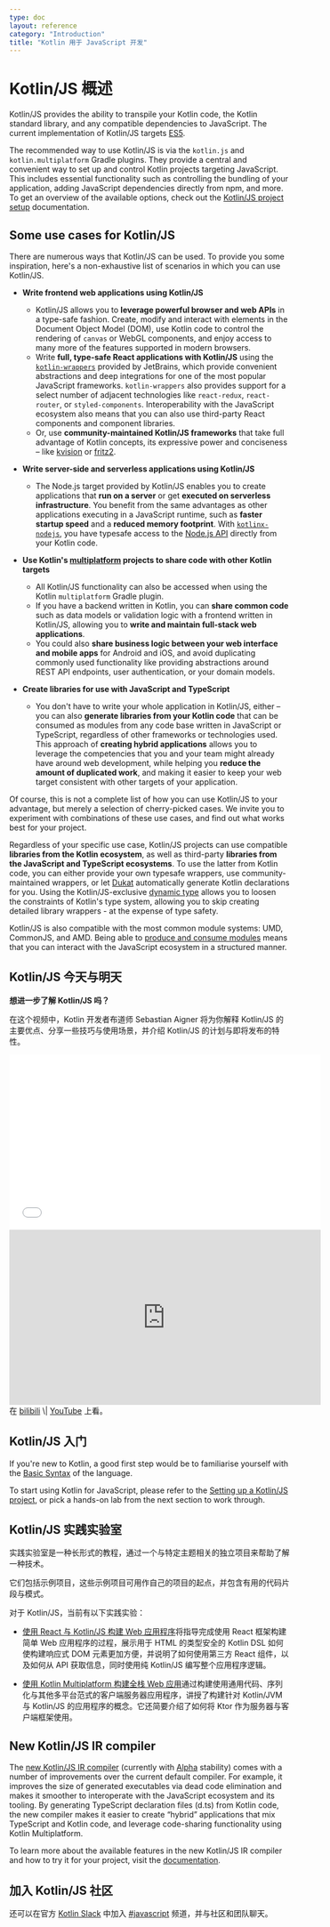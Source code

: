 ```yaml
---
type: doc
layout: reference
category: "Introduction"
title: "Kotlin 用于 JavaScript 开发"
---
```


# Kotlin/JS 概述

Kotlin/JS provides the ability to transpile your Kotlin code, the Kotlin standard library, and any compatible dependencies to JavaScript. The current implementation of Kotlin/JS targets [ES5](https://www.ecma-international.org/ecma-262/5.1/).

The recommended way to use Kotlin/JS is via the `kotlin.js` and `kotlin.multiplatform` Gradle plugins. They provide a central and convenient way to set up and control Kotlin projects targeting JavaScript. 
This includes essential functionality such as controlling the bundling of your application, adding JavaScript dependencies directly from npm, and more. To get an overview of the available options, check out the [Kotlin/JS project setup](js-project-setup.html) documentation.

## Some use cases for Kotlin/JS

There are numerous ways that Kotlin/JS can be used. To provide you some inspiration, here's a non-exhaustive list of scenarios in which you can use Kotlin/JS.

* **Write frontend web applications using Kotlin/JS**
    * Kotlin/JS allows you to **leverage powerful browser and web APIs** in a type-safe fashion. Create, modify and interact with elements in the Document Object Model (DOM), use Kotlin code to control the rendering of `canvas` or WebGL components, and enjoy access to many more of the features supported in modern browsers.
    * Write **full, type-safe React applications with Kotlin/JS** using the [`kotlin-wrappers`](https://github.com/JetBrains/kotlin-wrappers) provided by JetBrains, which provide convenient abstractions and deep integrations for one of the most popular JavaScript frameworks. `kotlin-wrappers` also provides support for a select number of adjacent technologies like `react-redux`, `react-router`, or `styled-components`. Interoperability with the JavaScript ecosystem also means that you can also use third-party React components and component libraries.
    * Or, use **community-maintained Kotlin/JS frameworks** that take full advantage of Kotlin concepts, its expressive power and conciseness – like [kvision](https://github.com/rjaros/kvision) or [fritz2](https://www.fritz2.dev/). 

* **Write server-side and serverless applications using Kotlin/JS**
    * The Node.js target provided by Kotlin/JS enables you to create applications that **run on a server** or get **executed on serverless infrastructure**. You benefit from the same advantages as other applications executing in a JavaScript runtime, such as **faster startup speed** and a **reduced memory footprint**. With [`kotlinx-nodejs`](https://github.com/Kotlin/kotlinx-nodejs), you have typesafe access to the [Node.js API](https://nodejs.org/docs/latest/api/) directly from your Kotlin code.

*  **Use Kotlin's [multiplatform](multiplatform.html) projects to share code with other Kotlin targets**
    * All Kotlin/JS functionality can also be accessed when using the Kotlin `multiplatform` Gradle plugin.
    * If you have a backend written in Kotlin, you can **share common code** such as data models or validation logic with a frontend written in Kotlin/JS, allowing you to **write and maintain full-stack web applications**.
    * You could also **share business logic between your web interface and mobile apps** for Android and iOS, and avoid duplicating commonly used functionality like providing abstractions around REST API endpoints, user authentication, or your domain models.
    
* **Create libraries for use with JavaScript and TypeScript**
    * You don't have to write your whole application in Kotlin/JS, either – you can also **generate libraries from your Kotlin code** that can be consumed as modules from any code base written in JavaScript or TypeScript, regardless of other frameworks or technologies used. This approach of **creating hybrid applications** allows you to leverage the competencies that you and your team might already have around web development, while helping you **reduce the amount of duplicated work**, and making it easier to keep your web target consistent with other targets of your application.
    
Of course, this is not a complete list of how you can use Kotlin/JS to your advantage, but merely a selection of cherry-picked cases. We invite you to experiment with combinations of these use cases, and find out what works best for your project. 

Regardless of your specific use case, Kotlin/JS projects can use compatible **libraries from the Kotlin ecosystem**, as well as third-party **libraries from the JavaScript and TypeScript ecosystems**. To use the latter from Kotlin code, you can either provide your own typesafe wrappers, use community-maintained wrappers, or let [Dukat](js-external-declarations-with-dukat.html) automatically generate Kotlin declarations for you. Using the Kotlin/JS-exclusive [dynamic type](dynamic-type.html) allows you to loosen the constraints of Kotlin's type system, allowing you to skip creating detailed library wrappers - at the expense of type safety.

Kotlin/JS is also compatible with the most common module systems: UMD, CommonJS, and AMD. Being able to [produce and consume modules](/docs/tutorials/javascript/working-with-modules/working-with-modules.html) means that you can interact with the JavaScript ecosystem in a structured manner.

## Kotlin/JS 今天与明天

**想进一步了解 Kotlin/JS 吗？**

在这个视频中，Kotlin 开发者布道师 Sebastian Aigner 将为你解释 Kotlin/JS 的主要优点、分享一些技巧与使用场景，并介绍 Kotlin/JS 的计划与即将发布的特性。
<iframe width="560" height="315" src="//player.bilibili.com/player.html?aid=926746622&bvid=BV1FT4y1L77i&cid=223227283&page=1" scrolling="no" border="0" frameborder="no" framespacing="0" allowfullscreen="true"></iframe><br />
<iframe width="560" height="315" src="https://www.youtube.com/embed/fZUL8_kgHXg" frameborder="0" allow="accelerometer; autoplay; encrypted-media; gyroscope; picture-in-picture" allowfullscreen></iframe><br />
在 <a target="_blank" href="https://www.bilibili.com/video/BV1FT4y1L77i/">bilibili</a> \| <a target="_blank" href="https://youtu.be/fZUL8_kgHXg">YouTube</a> 上看。

## Kotlin/JS 入门

If you're new to Kotlin, a good first step would be to familiarise yourself with the [Basic Syntax](basic-syntax.html) of the language.

To start using Kotlin for JavaScript, please refer to the [Setting up a Kotlin/JS project](/docs/reference/js-project-setup.html), or pick a hands-on lab from the next section to work through.

## Kotlin/JS 实践实验室

实践实验室是一种长形式的教程，通过一个与特定主题相关的独立项目来帮助了解一种技术。

它们包括示例项目，这些示例项目可用作自己的项目的起点，并包含有用的代码片段与模式。

对于 Kotlin/JS，当前有以下实践实验：

* [使用 React 与 Kotlin/JS 构建 Web 应用程序](https://play.kotlinlang.org/hands-on/Building%20Web%20Applications%20with%20React%20and%20Kotlin%20JS/01_Introduction)将指导完成使用 React 框架构建简单 Web 应用程序的过程，展示用于 HTML 的类型安全的 Kotlin DSL 如何使构建响应式 DOM 元素更加方便，并说明了如何使用第三方 React 组件，以及如何从 API 获取信息，同时使用纯 Kotlin/JS 编写整个应用程序逻辑。

* [使用 Kotlin Multiplatform 构建全栈 Web 应用](https://play.kotlinlang.org/hands-on/Full%20Stack%20Web%20App%20with%20Kotlin%20Multiplatform/01_Introduction)通过构建使用通用代码、序列化与其他多平台范式的客户端服务器应用程序，讲授了构建针对 Kotlin/JVM 与 Kotlin/JS 的应用程序的概念。它还简要介绍了如何将 Ktor 作为服务器与客户端框架使用。

## New Kotlin/JS IR compiler

The [new Kotlin/JS IR compiler](/docs/reference/js-ir-compiler.html) (currently with [Alpha](/docs/reference/evolution/components-stability.html) stability) comes with a number of improvements over the current default compiler. For example, it improves the size of generated executables via dead code elimination and makes it smoother to interoperate with the JavaScript ecosystem and its tooling. By generating TypeScript declaration files (d.ts) from Kotlin code, the new compiler makes it easier to create “hybrid” applications that mix TypeScript and Kotlin code, and leverage code-sharing functionality using Kotlin Multiplatform.

To learn more about the available features in the new Kotlin/JS IR compiler and how to try it for your project, visit the [documentation](/docs/reference/js-ir-compiler.html).

## 加入 Kotlin/JS 社区
还可以在官方 [Kotlin Slack](https://surveys.jetbrains.com/s3/kotlin-slack-sign-up) 中加入 [#javascript](https://kotlinlang.slack.com/archives/C0B8L3U69) 频道，并与社区和团队聊天。

